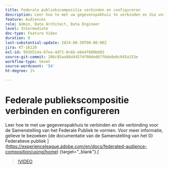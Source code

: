 ```yaml
---
title: Federale publiekscompositie verbinden en configureren
description: Leer hoe te met uw gegevenspakhuis te verbinden en die verbinding voor de Samenstelling van het Federale Publiek te vormen.
feature: Audiences
role: Admin, Data Architect, Data Engineer
level: Intermediate
doc-type: Feature Video
duration: 0
last-substantial-update: 2024-08-30T00:00:00Z
jira: KT-16120
exl-id: 993b514a-67ea-4d71-8c6b-e0e4f600b603
source-git-commit: 286c85aa88d44574f00ded67f0de8e0c945a153e
workflow-type: tm+mt
source-wordcount: '54'
ht-degree: 1%

---
```


# Federale publiekscompositie verbinden en configureren

Leer hoe te met uw gegevenspakhuis te verbinden en die verbinding voor de Samenstelling van het Federale Publiek te vormen. Voor meer informatie, gelieve te bezoeken {de documentatie van de Samenstelling van het 0} Federatieve publiek ](https://experienceleague.adobe.com/en/docs/federated-audience-composition/using/home) {target="_blank"}.[

>[!VIDEO](https://video.tv.adobe.com/v/3433246/?learn=on&enablevpops)
